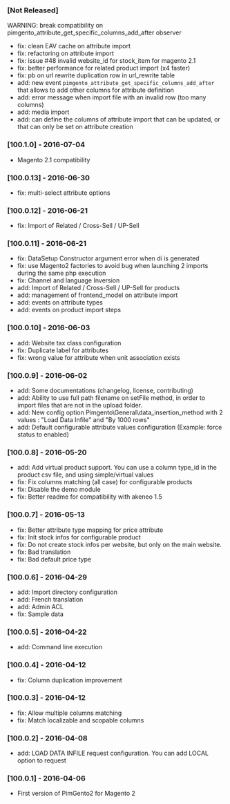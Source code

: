 ### [Not Released]

  WARNING: break compatibility on pimgento_attribute_get_specific_columns_add_after observer

  * fix: clean EAV cache on attribute import
  * fix: refactoring on attribute import
  * fix: issue #48 invalid website_id for stock_item for magento 2.1
  * fix: better performance for related product import (x4 faster)
  * fix: pb on url rewrite duplication row in url_rewrite table
  * add: new event `pimgento_attribute_get_specific_columns_add_after` that allows to add other columns for attribute definition
  * add: error message when import file with an invalid row (too many columns)
  * add: media import
  * add: can define the columns of attribute import that can be updated, or that can only be set on attribute creation

### [100.1.0] - 2016-07-04

  * Magento 2.1 compatibility

### [100.0.13] - 2016-06-30

  * fix: multi-select attribute options

### [100.0.12] - 2016-06-21

  * fix: Import of Related / Cross-Sell / UP-Sell

### [100.0.11] - 2016-06-21

  * fix: DataSetup Constructor argument error when di is generated
  * fix: use Magento2 factories to avoid bug when launching 2 imports during the same php execution
  * fix: Channel and language Inversion
  * add: Import of Related / Cross-Sell / UP-Sell for products
  * add: management of frontend_model on attribute import
  * add: events on attribute types
  * add: events on product import steps

### [100.0.10] - 2016-06-03

  * add: Website tax class configuration
  * fix: Duplicate label for attributes
  * fix: wrong value for attribute when unit association exists

### [100.0.9] - 2016-06-02
  
  * add: Some documentations (changelog, license, contributing)
  * add: Ability to use full path filename on setFile method, in order to import files that are not in the upload folder.
  * add: New config option Pimgento\General\data_insertion_method with 2 values : "Load Data Infile" and "By 1000 rows"
  * add: Default configurable attribute values configuration (Example: force status to enabled)

### [100.0.8] - 2016-05-20

  * add: Add virtual product support. You can use a column type_id in the product csv file, and using simple/virtual values
  * fix: Fix columns matching (all case) for configurable products
  * fix: Disable the demo module
  * fix: Better readme for compatibility with akeneo 1.5

### [100.0.7] - 2016-05-13

  * fix: Better attribute type mapping for price attribute
  * fix: Init stock infos for configurable product
  * fix: Do not create stock infos per website, but only on the main website.
  * fix: Bad translation
  * fix: Bad default price type

### [100.0.6] - 2016-04-29

  * add: Import directory configuration
  * add: French translation
  * add: Admin ACL
  * fix: Sample data

### [100.0.5] - 2016-04-22

  * add: Command line execution

### [100.0.4] - 2016-04-12

  * fix: Column duplication improvement

### [100.0.3] - 2016-04-12

  * fix: Allow multiple columns matching
  * fix: Match localizable and scopable columns

### [100.0.2] - 2016-04-08

  * add: LOAD DATA INFILE request configuration. You can add LOCAL option to request

### [100.0.1] - 2016-04-06

  * First version of PimGento2 for Magento 2